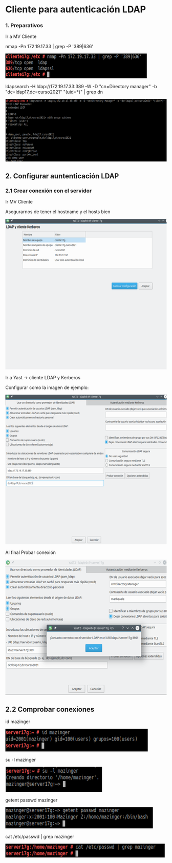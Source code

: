 # Cliente para autenticación LDAP
### 1. Preparativos

Ir a MV Cliente

nmap -Pn 172.19.17.33 | grep -P '389|636'

![texto](./1.png)

ldapsearch -H ldap://172.19.17.33:389 -W -D "cn=Directory manager" -b "dc=ldap17,dc=curso2021" "(uid=*)" | grep dn

![texto](./2.png)

## 2. Configurar auntenticación LDAP

### 2.1 Crear conexión con el servidor

Ir MV Cliente

Asegurarnos de tener el hostname y el hosts bien

![texto](./3.png)

Ir a Yast -> cliente LDAP y Kerberos

Configurar como la imagen de ejemplo:

![texto](./4.png)

Al final Probar conexión

![texto](./6.png)

## 2.2 Comprobar conexiones

id mazinger

![texto](./7.png)

su -l mazinger

![texto](./8.png)

getent passwd mazinger

![texto](./9.png)

cat /etc/passwd | grep mazinger

![texto](./10.png)

